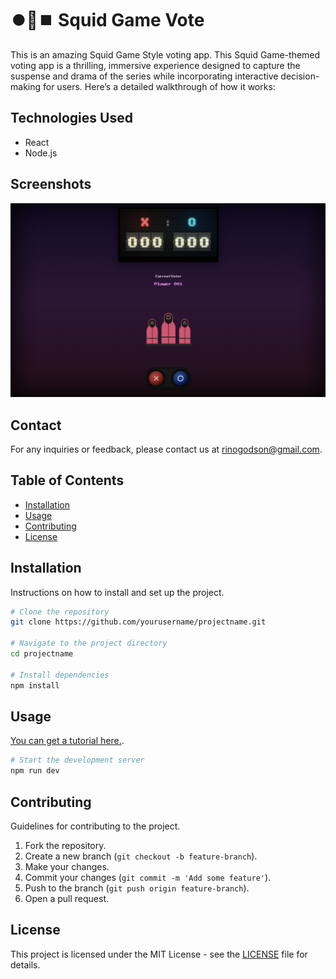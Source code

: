 # ⏺️🔼⏹️ Squid Game Vote

This is an amazing Squid Game Style voting app. This Squid Game-themed voting app is a thrilling, immersive experience designed to capture the suspense and drama of the series while incorporating interactive decision-making for users. Here’s a detailed walkthrough of how it works:

## Technologies Used

- React
- Node.js

## Screenshots

![Voting Page](./public/screenshot.png)

## Contact

For any inquiries or feedback, please contact us at [rinogodson@gmail.com](mailto:rinogodson@gmail.com).

## Table of Contents

- [Installation](#installation)
- [Usage](#usage)
- [Contributing](#contributing)
- [License](#license)

## Installation

Instructions on how to install and set up the project.

```bash
# Clone the repository
git clone https://github.com/yourusername/projectname.git

# Navigate to the project directory
cd projectname

# Install dependencies
npm install
```

## Usage
[You can get a tutorial here.](https://youtu.be/kdo46eMNcTM).

```bash
# Start the development server
npm run dev
```

## Contributing

Guidelines for contributing to the project.

1. Fork the repository.
2. Create a new branch (`git checkout -b feature-branch`).
3. Make your changes.
4. Commit your changes (`git commit -m 'Add some feature'`).
5. Push to the branch (`git push origin feature-branch`).
6. Open a pull request.

## License

This project is licensed under the MIT License - see the [LICENSE](LICENSE) file for details.